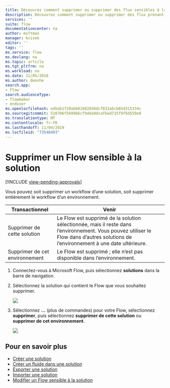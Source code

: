 ```yaml
---
title: Découvrez comment supprimer ou supprimer des flux sensibles à la solution | Microsoft Docs
description: Découvrez comment supprimer ou supprimer des flux prenant en charge les solutions.
services: ''
suite: flow
documentationcenter: na
author: msftman
manager: kvivek
editor: ''
tags: ''
ms.service: flow
ms.devlang: na
ms.topic: article
ms.tgt_pltfrm: na
ms.workload: na
ms.date: 11/05/2018
ms.author: deonhe
search.app:
- Flow
search.audienceType:
- flowmaker
- enduser
ms.openlocfilehash: e4bab1f20abb01682836dcf832abcb65d315334c
ms.sourcegitcommit: 510706f5699b6cf9dda9dcafbed715f9f6d559e8
ms.translationtype: MT
ms.contentlocale: fr-FR
ms.lasthandoff: 11/04/2019
ms.locfileid: "73548493"
---
```

# <a name="remove-a-solution-aware-flow"></a>Supprimer un Flow sensible à la solution
[!INCLUDE [view-pending-approvals](includes/cc-rebrand.md)]

Vous pouvez soit supprimer un workflow d’une solution, soit supprimer entièrement le workflow d’un environnement.

Transactionnel|Venir
------|-----------
Supprimer de cette solution|Le Flow est supprimé de la solution sélectionnée, mais il reste dans l’environnement. Vous pouvez utiliser le Flow dans d’autres solutions de l’environnement à une date ultérieure.
Supprimer de cet environnement|Le Flow est supprimé ; elle n’est pas disponible dans l’environnement.

1. Connectez-vous à Microsoft Flow, puis sélectionnez **solutions** dans la barre de navigation.
1. Sélectionnez la solution qui contient le Flow que vous souhaitez supprimer.

   ![](./media/remove-solution-aware-flow/new-flow-inside-solution.png)
   
1. Sélectionnez **...** (plus de commandes) pour votre Flow, sélectionnez **supprimer**, puis sélectionnez **supprimer de cette solution** ou **supprimer de cet environnement**.

   ![](./media/remove-solution-aware-flow/delete-flow-from-solution-options.png)

## <a name="learn-more"></a>Pour en savoir plus

- [Créer une solution](./overview-solution-flows.md)
- [Créer un fluide dans une solution](./create-flow-solution.md)
- [Exporter une solution](./export-flow-solution.md)
- [Importer une solution](./import-flow-solution.md)
- [Modifier un Flow sensible à la solution](./edit-solution-aware-flow.md)
